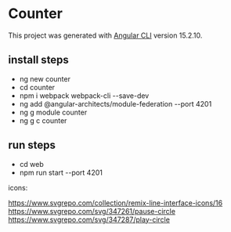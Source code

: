 # Counter

This project was generated with [Angular CLI](https://github.com/angular/angular-cli) version 15.2.10.

## install steps

- ng new counter
- cd counter
- npm i webpack webpack-cli --save-dev
- ng add @angular-architects/module-federation --port 4201
- ng g module counter
- ng g c counter

## run steps

- cd web
- npm run start --port 4201

icons:

https://www.svgrepo.com/collection/remix-line-interface-icons/16
https://www.svgrepo.com/svg/347261/pause-circle
https://www.svgrepo.com/svg/347287/play-circle

